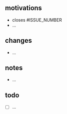 ## motivations

- closes #ISSUE_NUMBER
- ...

## changes

- ...

## notes

- ...

## todo

- [ ] ...
